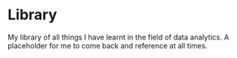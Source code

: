 # Library
My library of all things I have learnt in the field of data analytics. A placeholder for me to come back and reference at all times.
